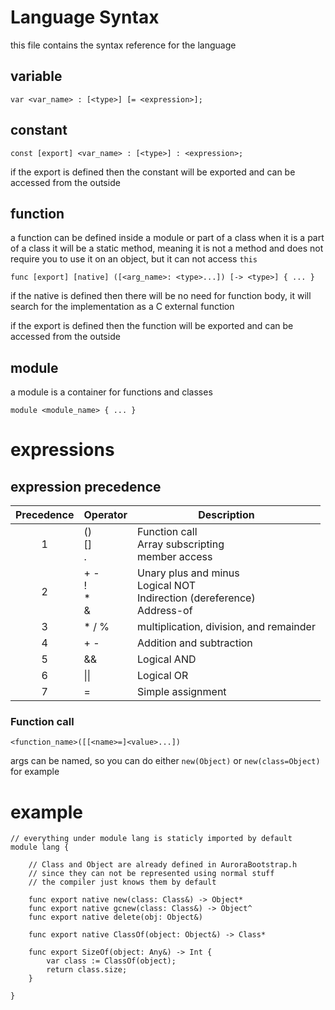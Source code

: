 # Language Syntax
this file contains the syntax reference for the language

## variable
```
var <var_name> : [<type>] [= <expression>];
```
	
## constant
```
const [export] <var_name> : [<type>] : <expression>;
```

if the export is defined then the constant will be exported and can be accessed
from the outside
	
## function

a function can be defined inside a module or part of a class
when it is a part of a class it will be a static method, meaning
it is not a method and does not require you to use it on
an object, but it can not access `this`

```
func [export] [native] ([<arg_name>: <type>...]) [-> <type>] { ... }
```

if the native is defined then there will be no need for function body,
it will search for the implementation as a C external function
	
if the export is defined then the function will be exported and can be accessed
from the outside
	
## module

a module is a container for functions and classes

```
module <module_name> { ... }
```

# expressions

## expression precedence

| Precedence | Operator | Description |
|:----------:|------------------------------|--------------------------------------------------------------------------------|
| 1 | ()<br>[]<br>. | Function call<br> Array subscripting<br> member access | Left-to-right |
| 2 | + -<br> ! <br> * <br> & <br> | Unary plus and minus<br>Logical NOT<br>Indirection (dereference)<br>Address-of |
| 3 | * / % | multiplication, division, and remainder |
| 4 | + - | Addition and subtraction |
| 5 | && | Logical AND |
| 6 | \|\| | Logical OR |
| 7 | = | Simple assignment |

### Function call
```
<function_name>([[<name>=]<value>...])
```

args can be named, so you can do either `new(Object)` or `new(class=Object)` for example
 
# example
```
// everything under module lang is staticly imported by default
module lang {
	
	// Class and Object are already defined in AuroraBootstrap.h
	// since they can not be represented using normal stuff
	// the compiler just knows them by default
	
	func export native new(class: Class&) -> Object*
	func export native gcnew(class: Class&) -> Object^
	func export native delete(obj: Object&)
	
	func export native ClassOf(object: Object&) -> Class*
	
	func export SizeOf(object: Any&) -> Int {
		var class := ClassOf(object);
		return class.size;
	}
	
}
```

